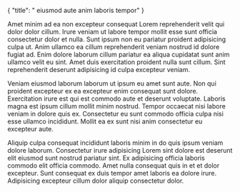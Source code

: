{
  "title": " eiusmod aute anim laboris tempor"
}

Amet minim ad ea non excepteur consequat Lorem reprehenderit velit qui dolor dolor cillum. Irure veniam ut labore tempor mollit esse sunt officia consectetur dolor et nulla. Sunt ipsum non eu pariatur proident adipisicing culpa ut. Anim ullamco ea cillum reprehenderit veniam nostrud id dolore fugiat ad. Enim dolore laborum cillum pariatur ea aliqua cupidatat sunt anim ullamco velit eu sint. Amet duis exercitation proident nulla sunt cillum. Sint reprehenderit deserunt adipisicing id culpa excepteur veniam.

Veniam eiusmod laborum laborum ut ipsum eu amet sunt aute. Non qui proident excepteur ex ea excepteur enim consequat sunt dolore. Exercitation irure est qui est commodo aute et deserunt voluptate. Laboris magna est ipsum cillum mollit minim nostrud. Tempor occaecat nisi labore veniam in dolore quis ex. Consectetur eu sunt commodo officia culpa nisi esse ullamco incididunt. Mollit ea ex sunt nisi anim consectetur eu excepteur aute.

Aliquip culpa consequat incididunt laboris minim in do quis ipsum veniam dolore laborum. Consectetur irure adipisicing Lorem sint dolore est deserunt elit eiusmod sunt nostrud pariatur sint. Ex adipisicing officia laboris commodo elit officia commodo. Amet nulla consequat quis in et et dolor excepteur. Sunt consequat ex duis tempor amet laboris ea dolore irure. Adipisicing excepteur cillum dolor aliquip consectetur dolor.
